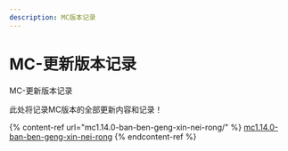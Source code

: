 ```yaml
---
description: MC版本记录
---
```


# MC-更新版本记录

MC-更新版本记录

此处将记录MC版本的全部更新内容和记录！

{% content-ref url="mc1.14.0-ban-ben-geng-xin-nei-rong/" %}
[mc1.14.0-ban-ben-geng-xin-nei-rong](mc1.14.0-ban-ben-geng-xin-nei-rong/)
{% endcontent-ref %}

